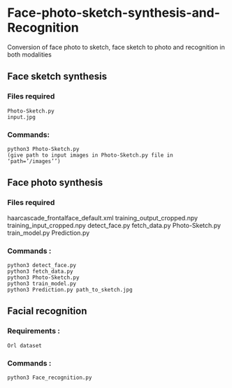 # Face-photo-sketch-synthesis-and-Recognition
Conversion of face photo to sketch, face sketch to photo and recognition in both modalities

## Face sketch synthesis 
### Files required 
	Photo-Sketch.py 
	input.jpg 
### Commands: 
	python3 Photo-Sketch.py 
	(give path to input images in Photo-Sketch.py file in ‘path=’/images’’) 

## Face photo synthesis
### Files required 
haarcascade_frontalface_default.xml
training_output_cropped.npy
training_input_cropped.npy 
detect_face.py 
fetch_data.py 
Photo-Sketch.py
train_model.py
Prediction.py
### Commands : 
	python3 detect_face.py
	python3 fetch_data.py 
	python3 Photo-Sketch.py 
	python3 train_model.py 
	python3 Prediction.py path_to_sketch.jpg 

## Facial recognition
### Requirements : 
	Orl dataset 
### Commands : 
	python3 Face_recognition.py

